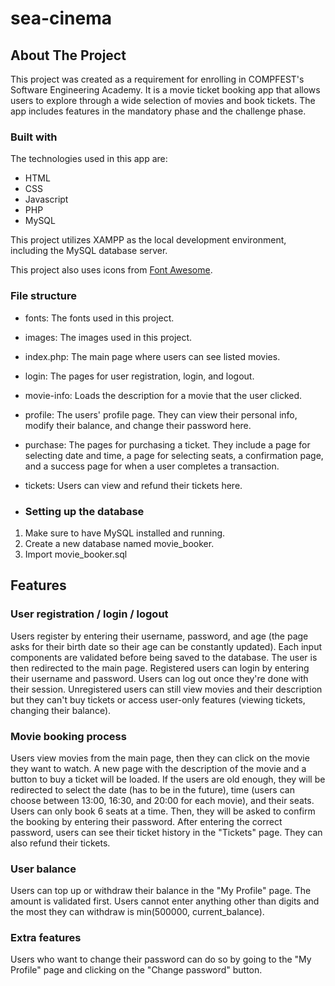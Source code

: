 # sea-cinema

## About The Project
This project was created as a requirement for enrolling in COMPFEST's Software Engineering Academy. It is a movie ticket booking app that allows users to explore through a wide selection of movies and book tickets. The app includes features in the mandatory phase and the challenge phase.

### Built with
The technologies used in this app are:
- HTML
- CSS
- Javascript
- PHP 
- MySQL

This project utilizes XAMPP as the local development environment, including the MySQL database server.

This project also uses icons from [Font Awesome](https://fontawesome.com).


### File structure
- fonts: The fonts used in this project.
- images: The images used in this project.
- index.php: The main page where users can see listed movies.
- login: The pages for user registration, login, and logout.
- movie-info: Loads the description for a movie that the user clicked.
- profile: The users' profile page. They can view their personal info, modify their balance, and change their password here.
- purchase: The pages for purchasing a ticket. They include a page for selecting date and time, a page for selecting seats, a confirmation page, and a success page for when a user completes a transaction.
- tickets: Users can view and refund their tickets here.

- ### Setting up the database
1. Make sure to have MySQL installed and running.
2. Create a new database named movie_booker.
3. Import movie_booker.sql

## Features

### User registration / login / logout
Users register by entering their username, password, and age (the page asks for their birth date so their age can be constantly updated). Each input components are validated before being saved to the database. The user is then redirected to the main page. Registered users can login by entering their username and password. Users can log out once they're done with their session. Unregistered users can still view movies and their description but they can't buy tickets or access user-only features (viewing tickets, changing their balance).

### Movie booking process
Users view movies from the main page, then they can click on the movie they want to watch. A new page with the description of the movie and a button to buy a ticket will be loaded. If the users are old enough, they will be redirected to select the date (has to be in the future), time (users can choose between 13:00, 16:30, and 20:00 for each movie), and their seats. Users can only book 6 seats at a time.
Then, they will be asked to confirm the booking by entering their password. After entering the correct password, users can see their ticket history in the "Tickets" page. They can also refund their tickets.

### User balance
Users can top up or withdraw their balance in the "My Profile" page. The amount is validated first. Users cannot enter anything other than digits and the most they can withdraw is min(500000, current_balance).

### Extra features
Users who want to change their password can do so by going to the "My Profile" page and clicking on the "Change password" button.
